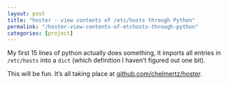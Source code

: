 ```yaml
---
layout: post
title: "hoster - view contents of /etc/hosts through Python"
permalink: "/hoster-view-contents-of-etchosts-through-python"
categories: [project]
---
```


My first 15 lines of python actually does something, it imports all entries in <code>/etc/hosts</code> into a <code>dict</code> (which definition I haven’t figured out one bit).

This will be fun. It’s all taking place at <a href="http://github.com/chelmertz/hoster">github.com/chelmertz/hoster</a>.
